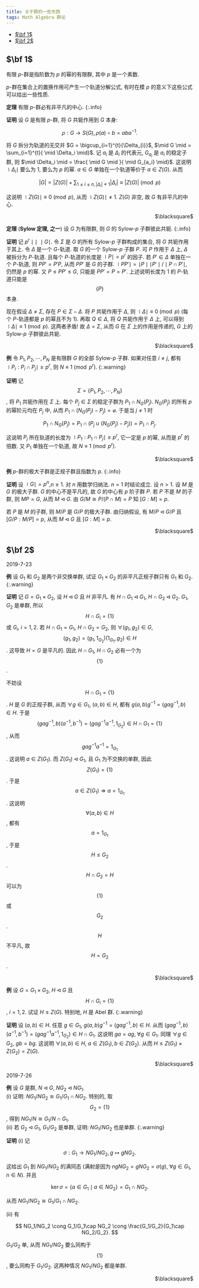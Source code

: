 ```yaml
---
title: 关于群的一些东西
tags: Math Algebra 群论
---
```


<!-- vim-markdown-toc GFM -->

* [$\bf 1$](#bf-1)
* [$\bf 2$](#bf-2)

<!-- vim-markdown-toc -->

## $\bf 1$
有限 $p$-群是指阶数为 $p$ 的幂的有限群, 其中 $p$ 是一个素数.

$p$-群在集合上的置换作用可产生一个轨道分解公式, 有时在模 $p$ 的意义下这些公式可以给出一些性质.

**定理** 有限 $p$-群必有非平凡的中心.
{:.info}
<!--more-->
**证明** 设 $G$ 是有限 $p$-群, 将 $G$ 共轭作用到 $G$ 本身:

$$
    \rho: G \rightarrow S(G), \rho(a)\circ b = a{b}a^{-1}.
$$

将 $G$ 拆分为轨道的无交并 $G = \bigcup_{i=1}^{t}{\Delta_{i}}$, $\mid G \mid = \sum_{i=1}^{t}{ \mid  \Delta_i  \mid}$. 记 $a_i$ 是 $\Delta_i$ 的代表元, $G_{a_i}$ 是 $a_i$ 的稳定子群, 则 $\mid \Delta_i \mid = \frac{ \mid G \mid }{ \mid G_{a_i} \mid}$. 这说明 $\mid \Delta_i \mid$ 要么为 $1$, 要么为 $p$ 的幂. $a \in G$ 单独在一个轨道等价于 $a \in Z(G)$. 从而

$$
    |G| = |Z(G)| + \sum_{1\le i \le n, |\Delta_i| \ne 1} |\Delta_i| \equiv |Z(G)|\pmod{p}
$$

这说明 $\mid Z(G) \mid \equiv 0 \pmod{p}$, 从而 $\mid Z(G) \mid \ne 1$. $Z(G)$ 非空, 故 $G$ 有非平凡的中心.
<p align="right">$\blacksquare$</p>

**定理** (**Sylow 定理, 之一**) 设 $G$ 为有限群, 则 $G$ 的 Sylow-$p$ 子群彼此共轭.
{:.info}

**证明** 记 $p^r \mid\mid\,\,\mid G \mid$. 令 $\Sigma$ 是 $G$ 的所有 Sylow-$p$ 子群构成的集合, 将 $G$ 共轭作用于其上. 令 $\Delta$ 是一个 $G$-轨道. 取 $G$ 的一个 Sylow-$p$ 子群 $P$. 可 $P$ 作用于 $\Delta$ 上, $\Delta$ 被拆分为 $P$-轨道. 且每个 $P$-轨道的长度是 $\mid P \mid = p^r$ 的因子. 若 $P' \in \Delta$ 单独在一个 $P$-轨道, 则 $PP' = P'P$, 从而 $PP'$ 是 $G$ 的子群. $\mid PP'\mid = \mid P \mid\mid P' \mid / \mid P \cap P'\mid$, 仍然是 $p$ 的幂. 又 $P \leqslant PP' \leqslant G$, 只能是 $PP' = P = P'$. 上述说明长度为 $1$ 的 $P$-轨道只能是 $$\{P\}$$ 本身. 

现在假设 $\Delta \ne \Sigma$, 存在 $P \in \Sigma - \Delta$. 将 $P$ 共轭作用于 $\Delta$, 则 $\mid \Delta\mid \equiv 0 \pmod{p}$ (每个 $P$-轨道都是 $p$ 的幂且不为 $1$). 再取 $Q \in \Delta$, 将 $Q$ 共轭作用于 $\Delta$ 上, 可以得到 $\mid\Delta\mid \equiv 1 \pmod{p}$. 这两者矛盾! 故 $\Delta= \Sigma$, 从而 $G$ 在 $\Sigma$ 上的作用是传递的, $G$ 上的 Sylow-$p$ 子群彼此共轭.
<p align="right">$\blacksquare$</p>

**例** 令 $P_1,P_2,\cdots ,P_N$ 是有限群 $G$ 的全部 Sylow-$p$ 子群. 如果对任意 $i \ne j$, 都有 $\mid P_i : P_i \cap P_j\mid \ge p^r$, 则 $N \equiv 1\pmod{p^r}$.
{:.warning}

**证明** 记 $$\Sigma = \{P_1,P_2,\cdots , P_N\}$$, 将 $P_1$ 共轭作用在 $\Sigma$ 上. 每个 $P_j \in \Sigma$ 的稳定子群为 $P_1 \cap N_G(P_j)$. $N_G(P_j)$ 的所有 $p$的幂阶元均在 $P_j$ 中, 从而 $P_1 \cap (N_G(P_j) - P_j) = \varnothing$. 于是当 $j \ne 1$ 时

$$
    P_1\cap N_G(P_j) = P_1\cap (P_j \cup (N_G(P_j)-P_j)) = P_1\cap P_j.
$$

这说明 $P_j$ 所在轨道的长度为 $\mid P_1 : P_1 \cap P_j \mid \ge p^r$, 它一定是 $p$ 的幂, 从而是 $p^r$ 的倍数. 又 $P_1$ 单独在一个轨道, 故 $N \equiv 1\pmod{p^r}$.
<p align="right">$\blacksquare$</p>

**例** $p$-群的极大子群是正规子群且指数为 $p$.
{:.info}

**证明** 设 $\mid G\mid = p^n$,$n \ge 1$. 对 $n$ 用数学归纳法. $n=1$ 时结论成立. 设 $n > 1$. 设 $M$ 是 $G$ 的极大子群. $G$ 的中心不是平凡的, 故 $G$ 的中心有 $p$ 阶子群 $P$. 若 $P$ 不是 $M$ 的子群, 则 $MP = G$, 从而 $M \triangleleft G$. 由 $G/M \cong P/(P \cap M) = P$ 知 $[G:M] = p$.

若 $P$ 是 $M$ 的子群, 则 $M/P$ 是 $G/P$ 的极大子群. 由归纳假设, 有 $M/P \triangleleft G/P$ 且 $[G/P : M/P] = p$, 从而 $M \triangleleft G$ 且 $[G:M] = p$.
<p align="right">$\blacksquare$</p>

## $\bf 2$
2019-7-23

**例** 设 $G_1$ 和 $G_2$ 是两个非交换单群, 试证 $G_1 \times G_2$ 的非平凡正规子群只有 $G_1$ 和 $G_2$.
{:.warning}

**证明** 记 $G = G_1 \times G_2$, 设 $H \triangleleft G$ 且 $H$ 非平凡. 有 $H \cap G_1 \triangleleft G_1$, $H \cap G_2 \triangleleft G_2$. $G_1,G_2$ 是单群, 所以 $$H \cap G_i = \{1\}$$ 或 $G_i$, $i = 1,2$. 若 $H \cap G_1 = G_1$, $H \cap G_2 = G_2$, 则 $\forall (g_1,g_2) \in G$, $$(g_1,g_2) = (g_1,1_{G_2})(1_{G_1},g_2) \in H$$. 这导致 $H = G$ 是平凡的. 因此 $H \cap G_1$, $H \cap G_2$ 必有一个为 $$\{1\}$$.

不妨设 $$H \cap G_1 = \{1\}$$. $H$ 是 $G$ 的正规子群, 从而 $\forall g \in G_1$, $(a,b) \in H$, 都有 $g(a,b)g^{-1} = (gag^{-1},b) \in H$. 于是 $$(gag^{-1},b)(a^{-1},b^{-1}) = (gag^{-1}a^{-1},1_{G_2}) \in H \cap G_1 = \{1\}$$, 从而 $$gag^{-1}a^{-1} = 1_{G_1}$$. 这说明 $a \in Z(G_1)$. 而 $Z(G_1) \triangleleft G_1$, 且 $G_1$ 为不交换的单群, 因此 $$Z(G_1) = \{1\}$$. 于是 $$a \in Z(G_1) \Rightarrow a = 1_{G_1}$$. 这说明 $$\forall (a,b) \in H$$, 都有 $$a = 1_{G_1}$$, 于是 $$H \leqslant G_2$$. $$H \cap G_2 = H$$ 可以为 $$\{1\}$$ 或 $$G_2$$. $$H$$ 不平凡, 故 $$H = G_2$$.
<p align="right">$\blacksquare$</p>

**例** 设 $G = G_1 \times G_2$, $H \triangleleft G$ 且 $$H \cap G_i = \{1\}$$, $i = 1,2$. 试证 $H \leqslant Z(G)$. 特别地, $H$ 是 $\mathrm{Abel}$ 群.
{:.warning}

**证明** 设 $(a,b) \in H$. 任意 $g \in G_1$, $g(a,b)g^{-1} = (gag^{-1},b)\in H$. 从而 $(gag^{-1},b)(a^{-1},b^{-1}) = (gag^{-1}a^{-1},1_{G_2}) \in H \cap G_1$. 这说明 $ga = ag$, $\forall g \in G_1$. 同理 $\forall g \in G_2$, $gb = bg$. 这说明 $\forall (a,b) \in H$, $a \in Z(G_1), b\in Z(G_2)$. 从而 $H \leqslant Z(G_1) \times Z(G_2) = Z(G)$.
<p align="right">$\blacksquare$</p>

2019-7-26

**例** 设 $G$ 是群, $N \triangleleft G$, $NG_2 \triangleleft NG_1$.  
$\mathrm{(i)}$ 证明: $NG_1/NG_2 \cong G_1/G_1\cap NG_2$. 特别的, 取 $$G_2 = \{1\}$$, 得到 $NG_1/N \cong G_1/N\cap G_1$.  
$\mathrm{(ii)}$ 若 $G_2 \triangleleft G_1$, $G_1/G_2$ 是单群, 证明: $NG_1/NG_2$ 也是单群.
{:.warning}

**证明** $\mathrm{(i)}$ 记

$$
\sigma: G_1 \rightarrow NG_1/NG_2, g \mapsto gNG_2.
$$

这给出 $G_1$ 到 $NG_1/NG_2$ 的满同态 (满射是因为 $ngNG_2 = gNG_2 = \sigma(g)$, $\forall g \in G_1, n \in N$). 并且

$$
\ker \sigma = \{a \in G_1 \mid a \in NG_2\} = G_1 \cap NG_2.
$$

从而 $NG_1/NG_2 \cong G_1/G_1 \cap NG_2$.

$\mathrm{(ii)}$ 有 

$$
NG_1/NG_2 \cong G_1/G_1\cap NG_2 \cong \frac{G_1/G_2}{G_1\cap NG_2/G_2}.
$$

$G_1/G_2$ 单, 从而 $NG_1/NG_2$ 要么同构于 $$\{1\}$$, 要么同构于 $G_1/G_2$. 这两种情况 $NG_1/NG_2$ 都是单群.
<p align="right">$\blacksquare$</p>
